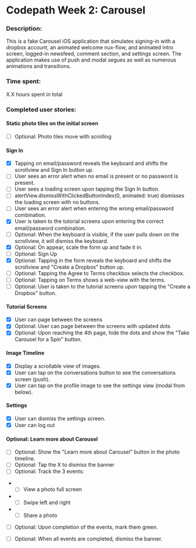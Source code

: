 # Codepath Week 2: Carousel

### Description:
This is a fake Carousel iOS application that simulates signing-in with a dropbox account, an animated welcome nux-flow, and animated intro screen, logged-in newsfeed, comment section, and settings screen. The application makes use of push and modal segues as well as numerous animations and transitions.

### Time spent:
X.X hours spent in total

### Completed user stories:
#### Static photo tiles on the initial screen
 * [ ] Optional: Photo tiles move with scrolling
#### Sign In
 * [x] Tapping on email/password reveals the keyboard and shifts the scrollview and Sign In button up.
 * [ ] User sees an error alert when no email is present or no password is present.
 * [ ] User sees a loading screen upon tapping the Sign In button.
 * [ ] alertView.dismissWithClickedButtonIndex(0, animated: true) dismisses the loading screen with no buttons.
 * [ ] User sees an error alert when entering the wrong email/password combination.
 * [x] User is taken to the tutorial screens upon entering the correct email/password combination.
 * [ ] Optional: When the keyboard is visible, if the user pulls down on the scrollview, it will dismiss the keyboard.
 * [x] Optional: On appear, scale the form up and fade it in.
 * [ ] Optional: Sign Up
 * [x] Optional: Tapping in the form reveals the keyboard and shifts the scrollview and "Create a Dropbox" button up.
 * [ ] Optional: Tapping the Agree to Terms checkbox selects the checkbox.
 * [ ] Optional: Tapping on Terms shows a web-view with the terms.
 * [ ] Optional: User is taken to the tutorial screens upon tapping the "Create a Dropbox" button.
#### Tutorial Screens
 * [x] User can page between the screens
 * [x] Optional: User can page between the screens with updated dots
 * [x] Optional: Upon reaching the 4th page, hide the dots and show the "Take Carousel for a Spin" button.
#### Image Timeline
 * [x] Display a scrollable view of images.
 * [x] User can tap on the conversations button to see the conversations screen (push).
 * [x] User can tap on the profile image to see the settings view (modal from below).
#### Settings
 * [x] User can dismiss the settings screen.
 * [x] User can log out
#### Optional: Learn more about Carousel
 * [ ] Optional: Show the "Learn more about Carousel" button in the photo timeline.
 * [ ] Optional: Tap the X to dismiss the banner
 * [ ] Optional: Track the 3 events:
 * * [ ] View a photo full screen
 * * [ ] Swipe left and right
 * * [ ] Share a photo
 * [ ] Optional: Upon completion of the events, mark them green.
 * [ ] Optional: When all events are completed, dismiss the banner.

